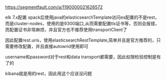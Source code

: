 https://segmentfault.com/a/1190000021626572

elk 7.x配置 xpack后使用java的elasticsearchTemplate访问es配置的不是rest，而是cluster-nodes，使用的是9300端口,从而需要配置tls证书等，否则会报错，而配置证书非常麻烦，并且官方也不推荐使用transportClient了

因此配置rest.uris，使用elasticsearchRestTemplate,简单并且是官方推荐的，只需要修改配置，并且直接autowrid使用即可

username和password对于rest和data transport都需要，因此权限检验控制是有了的

kibana就是用的rest，因此用这个应该没问题
